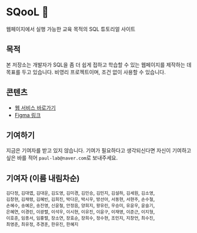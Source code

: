 # SQooL 🏫

웹페이지에서 실행 가능한 교육 목적의 SQL 튜토리얼 사이트

## 목적

본 저장소는 개발자가 SQL을 좀 더 쉽게 접하고 학습할 수 있는 웹페이지를 제작하는 데 목표를 두고 있습니다. 비영리 프로젝트이며, 조건 없이 사용할 수 있습니다.

## 콘텐츠

- [웹 서비스 바로가기](https://sqlschool.co.kr/)
- [Figma 링크](https://www.figma.com/file/AwM5vZXHQmeRsAWfixZDdn/sqool-%EB%B0%B1%EC%97%85?node-id=0%3A1)

## 기여하기

지금은 기여자를 받고 있지 않습니다. 기여가 필요하다고 생각되신다면 자신이 기여하고 싶은 바를 적어 `paul-lab@naver.com`로 보내주세요.

## 기여자 (이름 내림차순)

`김다정`, `김대엽`, `김대운`, `김도영`, `김미경`, `김민승`, `김민지`, `김설하`, `김세원`, `김소영`,  
`김창현`, `김채령`, `김혜빈`, `김희진`, `박다은`, `박시우`, `방선아`, `서동현`, `서현주`, `손수철`,  
`손혜수`, `송예은`, `송진영`, `신윤철`, `안정음`, `양희지`, `왕유린`, `우승미`, `유윤우`, `윤슬기`,  
`은혜연`, `이경린`, `이광렬`, `이석우`, `이시현`, `이유진`, `이윤구`, `이재영`, `이준근`, `이지형`,  
`이호준`, `임종서`, `임홍렬`, `장소연`, `장효순`, `장희수`, `정수현`, `조민지`, `지창언`, `최수진`,  
`최영준`, `최유정`, `추경훈`, `한유진`, `한혜지`
